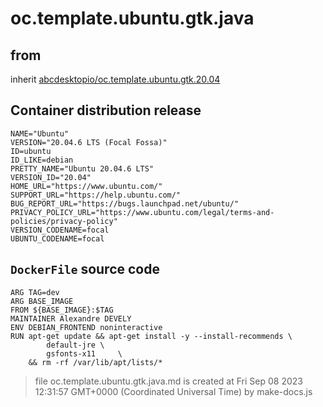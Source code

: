 # oc.template.ubuntu.gtk.java
## from
 inherit [abcdesktopio/oc.template.ubuntu.gtk.20.04](../oc.template.ubuntu.gtk.20.04)
## Container distribution release


``` 
NAME="Ubuntu"
VERSION="20.04.6 LTS (Focal Fossa)"
ID=ubuntu
ID_LIKE=debian
PRETTY_NAME="Ubuntu 20.04.6 LTS"
VERSION_ID="20.04"
HOME_URL="https://www.ubuntu.com/"
SUPPORT_URL="https://help.ubuntu.com/"
BUG_REPORT_URL="https://bugs.launchpad.net/ubuntu/"
PRIVACY_POLICY_URL="https://www.ubuntu.com/legal/terms-and-policies/privacy-policy"
VERSION_CODENAME=focal
UBUNTU_CODENAME=focal

```



## `DockerFile` source code

``` 
ARG TAG=dev
ARG BASE_IMAGE
FROM ${BASE_IMAGE}:$TAG
MAINTAINER Alexandre DEVELY 
ENV DEBIAN_FRONTEND noninteractive
RUN apt-get update && apt-get install -y --install-recommends \
        default-jre	\
        gsfonts-x11   	\
    && rm -rf /var/lib/apt/lists/*	

```



> file oc.template.ubuntu.gtk.java.md is created at Fri Sep 08 2023 12:31:57 GMT+0000 (Coordinated Universal Time) by make-docs.js
